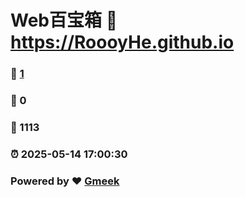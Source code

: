 # Web百宝箱 :link: https://RoooyHe.github.io 
### :page_facing_up: [1](https://RoooyHe.github.io/tag.html) 
### :speech_balloon: 0 
### :hibiscus: 1113 
### :alarm_clock: 2025-05-14 17:00:30 
### Powered by :heart: [Gmeek](https://github.com/Meekdai/Gmeek)
